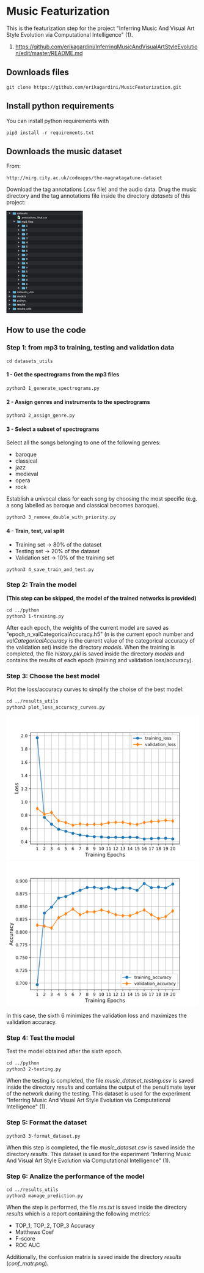 # Music Featurization

This is the featurization step for the project "Inferring Music And Visual Art Style Evolution via Computational Intelligence" (1).

1. https://github.com/erikagardini/InferringMusicAndVisualArtStyleEvolution/edit/master/README.md

## Downloads files

```
git clone https://github.com/erikagardini/MusicFeaturization.git
```

## Install python requirements

You can install python requirements with

```
pip3 install -r requirements.txt
```

## Downloads the music dataset

From:

```
http://mirg.city.ac.uk/codeapps/the-magnatagatune-dataset
```

Download the tag annotations (.csv file) and the audio data.
Drug the music directory and the tag annotations file inside the directory _datasets_ of this project:

<img src="https://github.com/erikagardini/MusicFeaturization/blob/master/extras/dir_example.png" width="200" />

## How to use the code

### Step 1: from mp3 to training, testing and validation data

```
cd datasets_utils
```

#### 1 - Get the spectrograms from the mp3 files

```
python3 1_generate_spectrograms.py
```

#### 2 - Assign genres and instruments to the spectrograms

```
python3 2_assign_genre.py
```

#### 3 - Select a subset of spectrograms

Select all the songs belonging to one of the following genres: 
- baroque 
- classical
- jazz
- medieval
- opera
- rock 

Establish a univocal class for each song by choosing the most specific (e.g. a song labelled as baroque and classical becomes baroque).

```
python3 3_remove_double_with_priority.py
```

#### 4 - Train, test, val split

- Training set -> 80% of the dataset
- Testing set -> 20% of the dataset
- Validation set -> 10% of the training set

```
python3 4_save_train_and_test.py
```

### Step 2: Train the model

__(This step can be skipped, the model of the trained networks is provided)__

```
cd ../python
python3 1-training.py
```

After each epoch, the weights of the current model are saved as "epoch_n_valCategoricalAccuracy.h5" (n is the current epoch number and _valCategoricalAccuracy_ is the current value of the categorical accuracy of the validation set) inside the directory _models_. 
When the training is completed, the file _history.pkl_ is saved inside the directory _models_ and contains the results of each epoch (training and validation loss/accuracy).

### Step 3: Choose the best model

Plot the loss/accuracy curves to simplify the choise of the best model:

```
cd ../results_utils
python3 plot_loss_accuracy_curves.py
```

![](https://github.com/erikagardini/MusicFeaturization/blob/master/results/loss.svg)
![](https://github.com/erikagardini/MusicFeaturization/blob/master/results/accuracy.svg)

In this case, the sixth 6 minimizes the validation loss and maximizes the validation accuracy.

### Step 4: Test the model

Test the model obtained after the sixth epoch.

```
cd ../python
python3 2-testing.py
```

When the testing is completed, the file _music_dataset_testing.csv_ is saved inside the directory _results_ and contains the output of the penultimate layer of the network during the testing. This dataset is used for the experiment "Inferring Music And Visual Art Style Evolution via Computational Intelligence" (1).

### Step 5: Format the dataset

```
python3 3-format_dataset.py
```

When this step is completed, the file _music_dataset.csv_ is saved inside the directory _results_. This dataset is used for the experiment "Inferring Music And Visual Art Style Evolution via Computational Intelligence" (1).

### Step 6: Analize the performance of the model

```
cd ../results_utils
python3 manage_prediction.py
```

When the step is performed, the file _res.txt_ is saved inside the directory _results_ which is a report containing the following metrics:

- TOP_1, TOP_2, TOP_3 Accuracy
- Matthews Coef
- F-score
- ROC AUC

Additionally, the confusion matrix is saved inside the directory _results_ (_conf_matr.png_).
